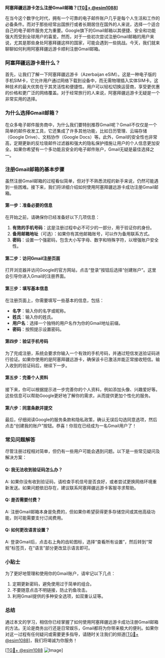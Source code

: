 **阿塞拜疆远游卡怎么注册Gmail邮箱？[[TG💪+ @esim1088](https://t.me/s/esim1088)]**

在当今这个数字化时代，拥有一个可靠的电子邮件账户几乎是每个人生活和工作的必备条件。而对于那些经常出国旅行或者长期居住在国外的人来说，选择一个适合自己的电子邮件服务尤为重要。Google旗下的Gmail邮箱以其便捷、安全和功能强大而受到全球用户的喜爱。然而，对于一些初次尝试注册Gmail邮箱的用户来说，尤其是那些身处阿塞拜疆这样的国家，可能会遇到一些挑战。今天，我们就来聊聊如何利用阿塞拜疆远游卡顺利注册Gmail邮箱。

### 阿塞拜疆远游卡是什么？

首先，让我们了解一下阿塞拜疆远游卡（Azerbaijan eSIM）。这是一种电子版的手机SIM卡，它允许用户通过网络下载到设备中，而无需物理插入实体SIM卡。这种技术的最大优势在于其灵活性和便捷性。用户可以轻松切换运营商，享受更优惠的价格和更广泛的网络覆盖。对于经常旅行的人来说，阿塞拜疆远游卡无疑是一个非常实用的选择。

### 为什么选择Gmail邮箱？

在众多电子邮件服务商中，为什么我们要特别推荐Gmail呢？Gmail不仅仅是一个简单的邮件收发工具，它还集成了许多其他功能，比如日历管理、云端存储（Google Drive）、文档协作（Google Docs）等。此外，Gmail的安全性也非常高，定期更新的反垃圾邮件过滤器和强大的隐私保护措施让用户的个人信息更加安全。如果你希望有一个多功能且安全的电子邮件账户，Gmail无疑是最佳选择之一。

### 注册Gmail邮箱的基本步骤

虽然注册Gmail邮箱的过程看似简单，但对于不熟悉流程的新手来说，仍然可能遇到一些困难。接下来，我们将详细介绍如何使用阿塞拜疆远游卡成功注册Gmail邮箱。

#### 第一步：准备必要的信息

在开始之前，请确保你已经准备好以下几项信息：

1. **有效的手机号码**：这是注册过程中必不可少的一部分，用于验证你的身份。
2. **备用邮箱地址**（可选）：如果你有其他邮箱账号，可以作为备用联系方式。
3. **密码**：设置一个强密码，包含大小写字母、数字和特殊字符，以增强账户安全性。

#### 第二步：访问Gmail注册页面

打开浏览器并访问Google的官方网站，点击“登录”按钮后选择“创建账户”。这里会引导你进入Gmail的注册界面。

#### 第三步：填写基本信息

在注册页面上，你需要填写一些基本的信息，包括：

- **名字**：输入你的名字或昵称。
- **姓氏**：输入你的姓氏。
- **用户名**：选择一个独特的用户名作为你的Gmail地址前缀。
- **密码**：按照提示设置密码。

#### 第四步：验证手机号码

为了完成注册，系统会要求你输入一个有效的手机号码，并通过短信发送验证码进行验证。如果你使用的是阿塞拜疆远游卡，确保该卡已激活并能正常接收短信。输入收到的验证码后，继续下一步。

#### 第五步：完善个人资料

接下来，你可以根据提示进一步完善你的个人资料，例如添加头像、兴趣爱好等。这些信息可以帮助Google更好地了解你的需求，从而提供更加个性化的服务。

#### 第六步：同意条款并提交

最后，仔细阅读Google的服务条款和隐私政策，确认无误后勾选同意选项，然后点击“创建我的账户”按钮。恭喜！你现在已经成为一名Gmail用户了！

### 常见问题解答

尽管注册过程相对简单，但仍有一些用户可能会遇到问题。以下是一些常见疑问及解决方案：

#### Q: 我无法收到验证码怎么办？

A: 如果你没有收到验证码，请检查手机信号是否良好，或者尝试更换网络环境重新发送。如果问题依旧存在，建议联系阿塞拜疆远游卡客服寻求帮助。

#### Q: 是否需要付费？

A: 注册Gmail邮箱本身是免费的，但如果你希望获得更多存储空间或其他高级功能，则可能需要支付订阅费用。

#### Q: 如何更改语言设置？

A: 登录Gmail后，点击右上角的齿轮图标，选择“查看所有设置”，然后转到“常规”标签页，在“语言”部分更改显示语言即可。

### 小贴士

为了更好地管理和使用你的Gmail账户，请牢记以下几点：

1. 定期更新密码，避免使用过于简单的组合。
2. 不要随意点击不明链接，防止钓鱼攻击。
3. 利用Gmail提供的多种安全选项，如双重认证等。

### 总结

通过本文的学习，相信你已经掌握了如何使用阿塞拜疆远游卡成功注册Gmail邮箱的方法。无论是商务出行还是日常娱乐，Gmail都将为你带来极大的便利。如果你对这一过程有任何疑问或需要更多指导，请随时关注我们的频道[[TG💪+ @esim1088](https://t.me/s/esim1088)]，我们将竭诚为你服务！

[[TG💪+ @esim1088](https://t.me/s/esim1088) ![Image](https://i.postimg.cc/4NQfJmqS/Snipaste-2025-05-13-00-14-12.png)]